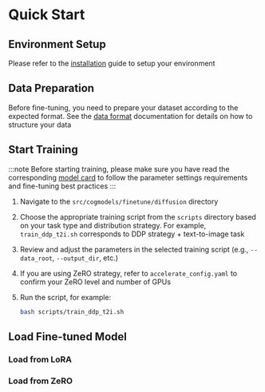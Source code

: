 # Quick Start

## Environment Setup

Please refer to the [installation](../02-Installation.md) guide to setup your environment

<!-- TODO: clone the repo to finetune? -->

## Data Preparation

Before fine-tuning, you need to prepare your dataset according to the expected format. See the [data format](./03-Data%20Format.md) documentation for details on how to structure your data

<!-- TODO: add link to data format-->

## Start Training

:::note
Before starting training, please make sure you have read the corresponding [model card](../05-Model%20Card.md) to follow the parameter settings requirements and fine-tuning best practices
:::

<!-- TODO: move training script to cli folder? -->
<!-- TODO: add link to corresponding folder -->
1. Navigate to the `src/cogmodels/finetune/diffusion` directory

<!-- TODO: add link to training script folder -->
<!-- TODO: add link to train_ddp_t2i.sh -->
2. Choose the appropriate training script from the `scripts` directory based on your task type and distribution strategy. For example, `train_ddp_t2i.sh` corresponds to DDP strategy + text-to-image task

3. Review and adjust the parameters in the selected training script (e.g., `--data_root`, `--output_dir`, etc.)

<!-- TODO: add link to accelerate config -->
4. If you are using ZeRO strategy, refer to `accelerate_config.yaml` to confirm your ZeRO level and number of GPUs

5. Run the script, for example:
   ```bash
   bash scripts/train_ddp_t2i.sh
   ```


## Load Fine-tuned Model

### Load from LoRA

### Load from ZeRO

<!--  TODO: lora微调后如何重新加载？ SFT zero微调后如何加载？-->

<!-- TODO: 缺一个合并zero权重的脚本（合并后只有一个transformer的权重，让用户自己把这个权重
    替换到pipeline文件里，还是cli/api里提供一个transformer的权重路径？） -->
